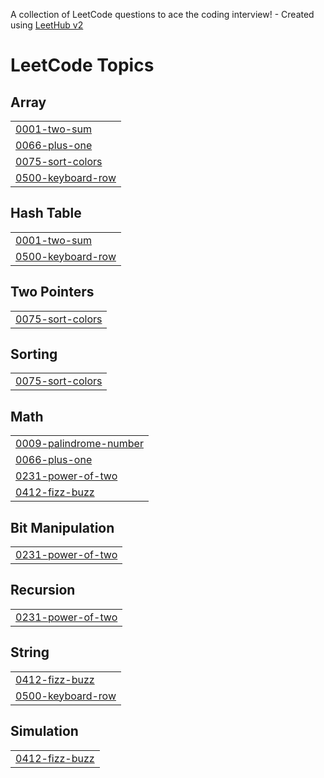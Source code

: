 A collection of LeetCode questions to ace the coding interview! - Created using [LeetHub v2](https://github.com/arunbhardwaj/LeetHub-2.0)
<!---LeetCode Topics Start-->
# LeetCode Topics
## Array
|  |
| ------- |
| [0001-two-sum](https://github.com/shenalgunsekera/LeetCode/tree/master/0001-two-sum) |
| [0066-plus-one](https://github.com/shenalgunsekera/LeetCode/tree/master/0066-plus-one) |
| [0075-sort-colors](https://github.com/shenalgunsekera/LeetCode/tree/master/0075-sort-colors) |
| [0500-keyboard-row](https://github.com/shenalgunsekera/LeetCode/tree/master/0500-keyboard-row) |
## Hash Table
|  |
| ------- |
| [0001-two-sum](https://github.com/shenalgunsekera/LeetCode/tree/master/0001-two-sum) |
| [0500-keyboard-row](https://github.com/shenalgunsekera/LeetCode/tree/master/0500-keyboard-row) |
## Two Pointers
|  |
| ------- |
| [0075-sort-colors](https://github.com/shenalgunsekera/LeetCode/tree/master/0075-sort-colors) |
## Sorting
|  |
| ------- |
| [0075-sort-colors](https://github.com/shenalgunsekera/LeetCode/tree/master/0075-sort-colors) |
## Math
|  |
| ------- |
| [0009-palindrome-number](https://github.com/shenalgunsekera/LeetCode/tree/master/0009-palindrome-number) |
| [0066-plus-one](https://github.com/shenalgunsekera/LeetCode/tree/master/0066-plus-one) |
| [0231-power-of-two](https://github.com/shenalgunsekera/LeetCode/tree/master/0231-power-of-two) |
| [0412-fizz-buzz](https://github.com/shenalgunsekera/LeetCode/tree/master/0412-fizz-buzz) |
## Bit Manipulation
|  |
| ------- |
| [0231-power-of-two](https://github.com/shenalgunsekera/LeetCode/tree/master/0231-power-of-two) |
## Recursion
|  |
| ------- |
| [0231-power-of-two](https://github.com/shenalgunsekera/LeetCode/tree/master/0231-power-of-two) |
## String
|  |
| ------- |
| [0412-fizz-buzz](https://github.com/shenalgunsekera/LeetCode/tree/master/0412-fizz-buzz) |
| [0500-keyboard-row](https://github.com/shenalgunsekera/LeetCode/tree/master/0500-keyboard-row) |
## Simulation
|  |
| ------- |
| [0412-fizz-buzz](https://github.com/shenalgunsekera/LeetCode/tree/master/0412-fizz-buzz) |
<!---LeetCode Topics End-->